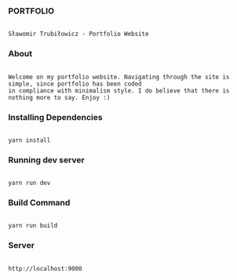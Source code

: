 ### PORTFOLIO
```

Sławomir Trubiłowicz - Portfolio Website
```

### About
```

Welcome on my portfolio website. Navigating through the site is simple, since portfolio has been coded 
in compliance with minimalism style. I do believe that there is nothing more to say. Enjoy :)
```

### Installing Dependencies
```

yarn install
```

### Running dev server
```

yarn run dev
```

### Build Command
```

yarn run build
```

### Server
```

http://localhost:9000
```
